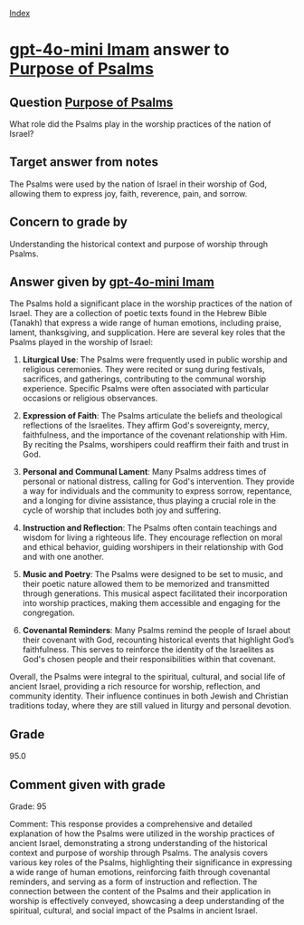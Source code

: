 
[Index](../../index.md)
# [gpt-4o-mini Imam](../../answering_models/gpt-4o-mini_Imam.md) answer to [Purpose of Psalms](../../questions/Purpose_of_Psalms.md)

## Question [Purpose of Psalms](../../questions/Purpose_of_Psalms.md)
What role did the Psalms play in the worship practices of the nation of Israel?

## Target answer from notes
The Psalms were used by the nation of Israel in their worship of God, allowing them to express joy, faith, reverence, pain, and sorrow.

## Concern to grade by
Understanding the historical context and purpose of worship through Psalms.

## Answer given by [gpt-4o-mini Imam](../../answering_models/gpt-4o-mini_Imam.md)
The Psalms hold a significant place in the worship practices of the nation of Israel. They are a collection of poetic texts found in the Hebrew Bible (Tanakh) that express a wide range of human emotions, including praise, lament, thanksgiving, and supplication. Here are several key roles that the Psalms played in the worship of Israel:

1. **Liturgical Use**: The Psalms were frequently used in public worship and religious ceremonies. They were recited or sung during festivals, sacrifices, and gatherings, contributing to the communal worship experience. Specific Psalms were often associated with particular occasions or religious observances.

2. **Expression of Faith**: The Psalms articulate the beliefs and theological reflections of the Israelites. They affirm God's sovereignty, mercy, faithfulness, and the importance of the covenant relationship with Him. By reciting the Psalms, worshipers could reaffirm their faith and trust in God.

3. **Personal and Communal Lament**: Many Psalms address times of personal or national distress, calling for God's intervention. They provide a way for individuals and the community to express sorrow, repentance, and a longing for divine assistance, thus playing a crucial role in the cycle of worship that includes both joy and suffering.

4. **Instruction and Reflection**: The Psalms often contain teachings and wisdom for living a righteous life. They encourage reflection on moral and ethical behavior, guiding worshipers in their relationship with God and with one another.

5. **Music and Poetry**: The Psalms were designed to be set to music, and their poetic nature allowed them to be memorized and transmitted through generations. This musical aspect facilitated their incorporation into worship practices, making them accessible and engaging for the congregation.

6. **Covenantal Reminders**: Many Psalms remind the people of Israel about their covenant with God, recounting historical events that highlight God’s faithfulness. This serves to reinforce the identity of the Israelites as God's chosen people and their responsibilities within that covenant.

Overall, the Psalms were integral to the spiritual, cultural, and social life of ancient Israel, providing a rich resource for worship, reflection, and community identity. Their influence continues in both Jewish and Christian traditions today, where they are still valued in liturgy and personal devotion.

## Grade
95.0

## Comment given with grade
Grade: 95

Comment: This response provides a comprehensive and detailed explanation of how the Psalms were utilized in the worship practices of ancient Israel, demonstrating a strong understanding of the historical context and purpose of worship through Psalms. The analysis covers various key roles of the Psalms, highlighting their significance in expressing a wide range of human emotions, reinforcing faith through covenantal reminders, and serving as a form of instruction and reflection. The connection between the content of the Psalms and their application in worship is effectively conveyed, showcasing a deep understanding of the spiritual, cultural, and social impact of the Psalms in ancient Israel.
